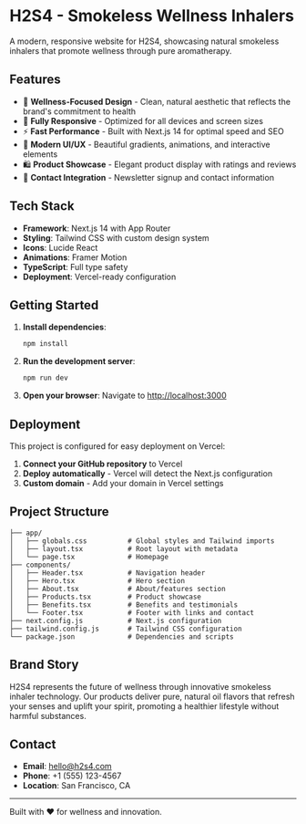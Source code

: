 # H2S4 - Smokeless Wellness Inhalers

A modern, responsive website for H2S4, showcasing natural smokeless inhalers that promote wellness through pure aromatherapy.

## Features

- 🌿 **Wellness-Focused Design** - Clean, natural aesthetic that reflects the brand's commitment to health
- 📱 **Fully Responsive** - Optimized for all devices and screen sizes
- ⚡ **Fast Performance** - Built with Next.js 14 for optimal speed and SEO
- 🎨 **Modern UI/UX** - Beautiful gradients, animations, and interactive elements
- 🛍️ **Product Showcase** - Elegant product display with ratings and reviews
- 📧 **Contact Integration** - Newsletter signup and contact information

## Tech Stack

- **Framework**: Next.js 14 with App Router
- **Styling**: Tailwind CSS with custom design system
- **Icons**: Lucide React
- **Animations**: Framer Motion
- **TypeScript**: Full type safety
- **Deployment**: Vercel-ready configuration

## Getting Started

1. **Install dependencies**:
   ```bash
   npm install
   ```

2. **Run the development server**:
   ```bash
   npm run dev
   ```

3. **Open your browser**:
   Navigate to [http://localhost:3000](http://localhost:3000)

## Deployment

This project is configured for easy deployment on Vercel:

1. **Connect your GitHub repository** to Vercel
2. **Deploy automatically** - Vercel will detect the Next.js configuration
3. **Custom domain** - Add your domain in Vercel settings

## Project Structure

```
├── app/
│   ├── globals.css          # Global styles and Tailwind imports
│   ├── layout.tsx           # Root layout with metadata
│   └── page.tsx             # Homepage
├── components/
│   ├── Header.tsx           # Navigation header
│   ├── Hero.tsx             # Hero section
│   ├── About.tsx            # About/features section
│   ├── Products.tsx         # Product showcase
│   ├── Benefits.tsx         # Benefits and testimonials
│   └── Footer.tsx           # Footer with links and contact
├── next.config.js           # Next.js configuration
├── tailwind.config.js       # Tailwind CSS configuration
└── package.json             # Dependencies and scripts
```

## Brand Story

H2S4 represents the future of wellness through innovative smokeless inhaler technology. Our products deliver pure, natural oil flavors that refresh your senses and uplift your spirit, promoting a healthier lifestyle without harmful substances.

## Contact

- **Email**: hello@h2s4.com
- **Phone**: +1 (555) 123-4567
- **Location**: San Francisco, CA

---

Built with ❤️ for wellness and innovation.

